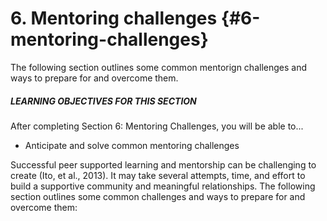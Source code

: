 # 6\. Mentoring challenges {#6-mentoring-challenges}

The following section outlines some common mentorign challenges and ways to prepare for and overcome them.

<div class="table-format objectives"><span class="title"><h5>LEARNING OBJECTIVES FOR THIS SECTION</h5></span>
After completing Section 6: Mentoring Challenges, you will be able to...
<ul><li>Anticipate and solve common mentoring challenges</li></ul></div>

Successful peer supported learning and mentorship can be challenging to create (Ito, et al., 2013). It may take several attempts, time, and effort to build a supportive community and meaningful relationships. The following section outlines some common challenges and ways to prepare for and overcome them: